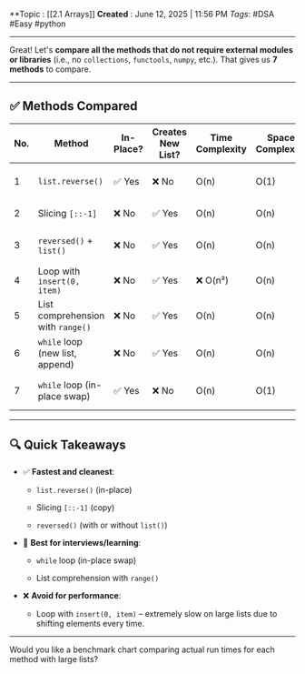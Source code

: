 **Topic :  [[2.1 Arrays]]
**Created** : June 12, 2025 | 11:56 PM
*Tags*: #DSA #Easy #python 

---
Great! Let's **compare all the methods that do not require external modules or libraries** (i.e., no `collections`, `functools`, `numpy`, etc.). That gives us **7 methods** to compare.

---

## ✅ **Methods Compared**

|No.|Method|In-Place?|Creates New List?|Time Complexity|Space Complexity|Notes|
|---|---|---|---|---|---|---|
|1|`list.reverse()`|✅ Yes|❌ No|O(n)|O(1)|Fastest in-place method|
|2|Slicing `[::-1]`|❌ No|✅ Yes|O(n)|O(n)|Clean one-liner|
|3|`reversed()` + `list()`|❌ No|✅ Yes|O(n)|O(n)|Returns iterator initially|
|4|Loop with `insert(0, item)`|❌ No|✅ Yes|❌ O(n²)|O(n)|Very inefficient|
|5|List comprehension with `range()`|❌ No|✅ Yes|O(n)|O(n)|Index-based; readable|
|6|`while` loop (new list, append)|❌ No|✅ Yes|O(n)|O(n)|Manual control|
|7|`while` loop (in-place swap)|✅ Yes|❌ No|O(n)|O(1)|Good for algorithm practice|

---

## 🔍 **Quick Takeaways**

- ✅ **Fastest and cleanest**:
    
    - `list.reverse()` (in-place)
        
    - Slicing `[::-1]` (copy)
        
    - `reversed()` (with or without `list()`)
        
- 🧠 **Best for interviews/learning**:
    
    - `while` loop (in-place swap)
        
    - List comprehension with `range()`
        
- ❌ **Avoid for performance**:
    
    - Loop with `insert(0, item)` – extremely slow on large lists due to shifting elements every time.
        

---

Would you like a benchmark chart comparing actual run times for each method with large lists?